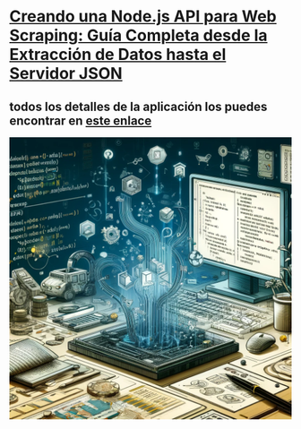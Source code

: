 # <a href="https://appscweb.com/creando-nodejs-api-web-scraping/">Creando una Node.js API para Web Scraping: Guía Completa desde la Extracción de Datos hasta el Servidor JSON</a>
## todos los detalles de la aplicación los puedes encontrar en <a href="https://appscweb.com/creando-nodejs-api-web-scraping/">este enlace</a>
<a href="https://appscweb.com/creando-nodejs-api-web-scraping/"><img src="Nodejs%20API%20para%20Web%20Scraping.webp"></a>
